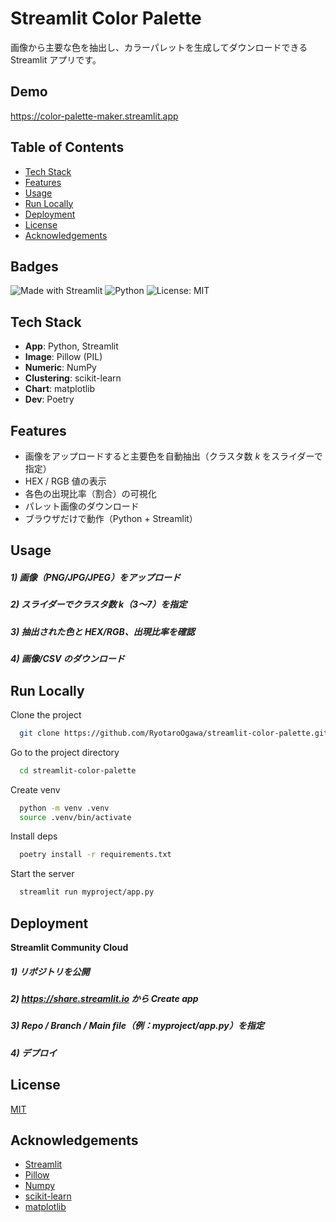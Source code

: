 # Streamlit Color Palette

画像から主要な色を抽出し、カラーパレットを生成してダウンロードできる Streamlit アプリです。  


## Demo

https://color-palette-maker.streamlit.app

## Table of Contents
- [Tech Stack](#-tech-stack)
- [Features](#-features)
- [Usage](#-usage)
- [Run Locally](#-run-locally)
- [Deployment](#-deployment)
- [License](#-license)
- [Acknowledgements](#-acknowledgements)
## Badges
![Made with Streamlit](https://img.shields.io/badge/Made%20with-Streamlit-FF4B4B.svg)
![Python](https://img.shields.io/badge/python-%203.12-blue.svg)
![License: MIT](https://img.shields.io/badge/License-MIT-green.svg)

## Tech Stack

- **App**: Python, Streamlit
- **Image**: Pillow (PIL)
- **Numeric**: NumPy
- **Clustering**: scikit-learn
- **Chart**: matplotlib
- **Dev**: Poetry


## Features

- 画像をアップロードすると主要色を自動抽出（クラスタ数 *k* をスライダーで指定）
- HEX / RGB 値の表示
- 各色の出現比率（割合）の可視化
- パレット画像のダウンロード
- ブラウザだけで動作（Python + Streamlit）

## Usage

##### 1) 画像（PNG/JPG/JPEG）をアップロード
##### 2) スライダーでクラスタ数 k（3〜7）を指定
##### 3) 抽出された色と HEX/RGB、出現比率を確認
##### 4) 画像/CSV のダウンロード

## Run Locally

Clone the project

```bash
  git clone https://github.com/RyotaroOgawa/streamlit-color-palette.git
```

Go to the project directory

```bash
  cd streamlit-color-palette
```

Create venv

```bash
  python -m venv .venv
  source .venv/bin/activate
```

Install deps

```bash
  poetry install -r requirements.txt
```

Start the server

```bash
  streamlit run myproject/app.py
```


## Deployment
**Streamlit Community Cloud**
##### 1) リポジトリを公開
##### 2) https://share.streamlit.io から Create app
##### 3) Repo / Branch / Main file（例：myproject/app.py）を指定
##### 4) デプロイ


## License

[MIT](https://choosealicense.com/licenses/mit/)


## Acknowledgements

 - [Streamlit](https://streamlit.io)
 - [Pillow](https://pillow.readthedocs.io/en/stable/#)
 - [Numpy](https://numpy.org/ja/)
 - [scikit-learn](https://scikit-learn.org/stable/)
 - [matplotlib](https://matplotlib.org)

